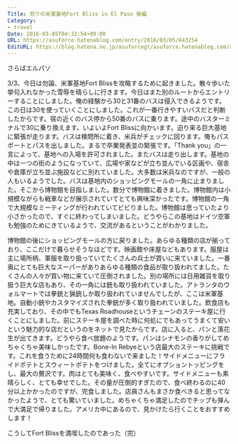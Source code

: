 ```yaml
---
Title: 怒りの米軍基地Fort Bliss in El Paso 後編
Category:
- travel
Date: 2016-03-05T04:32:54+09:00
URL: https://asuforce.hatenablog.com/entry/2016/03/05/043254
EditURL: https://blog.hatena.ne.jp/asuforcegt/asuforce.hatenablog.com/atom/entry/10328537792365805840
---
```


<p>さらばエルパソ</p>
<p>3/3、今日は勿論、米軍基地Fort Blissを攻略するために起きました。散々歩いた挙句入れなかった雪辱を晴らしに行きます。今日はまた別のルートからエントリーすることにしました。俺の経験から30と31番のバスは侵入できるようです。この日は30を使っていくことにしました。これが一番行きやすいバスだと判断したからです。宿の近くのバス停から50番のバスに乗ります。途中のバスターミナルで30に乗り換えます。いよいよFort Blissに向かいます。迫り来る巨大基地に緊張が走ります。バスは検問所に着き、米兵がチェックに回ります。俺もパスポートとパスを出しました。まるで卒業発表並の緊張です。「Thank you」の一言によって、基地への入場を許可されました。またバスは走り出します。基地の中は一つの街のようになっていて、広場や家などが立ち並んでいる区画や、宿舎や倉庫が立ち並ぶ施設などに別れていました。大多数は米兵なのですが、一般の人もいるようでした。バスは基地内のショッピングモールの一角に止まりました。そこから博物館を目指しました。数分で博物館に着きました。博物館内は小規模ながらも戦車などが展示されていてとても興味深かったです。博物館の一角で大規模なミーティングが行われていてビビりました。博物館は思っていたより小さかったので、すぐに終わってしまいました。どうやらこの基地はドイツ空軍も勉強のためにきているようで、交流があるということがわかりました。</p>
<p>博物館の後にショッピングモールの方に戻りました。あらゆる種類の店が揃っており、ここだけで暮らせそうなほどです。映画館や床屋などもあります。服屋は主に場所柄、軍服を取り扱っていてたくさんの兵士が買いに来ていました。一番奥にとても巨大なスーパーがありあらゆる種類の食品が取り扱われてました。たくさんの人々が買い物に来ていて圧倒されました。別の場所には日用雑貨を取り扱う巨大な店もあり、その一角には銃も取り扱われていました。アトランタのウォルマートでは拳銃と猟銃しか取り扱われていませんでしたが、ここは米軍基地。自動小銃やカスタマイズされた拳銃が多く取り扱われていました。飲食店も充実しており、その中でもTexas Roadhouseというチェーンのステーキ屋に行くことにしました。前にステーキ屋を調べた時に何処にでもあってうまくて安いという魅力的な店だというのをネットで見たからです。店に入ると、パンと落花生が出てきます。どうやら食べ放題のようです。パンはシナモンの香りがしてめちゃくちゃ美味しかったです。Bone-In Rebyeという店最大のステーキに挑戦です。これを食うために24時間何も食わないで来ました！サイドメニューにフライドポテトとスウィートポテトをつけました。全てにオプショントッピングをし、最大の贅沢です。肉はとても美味く、食べやすいです。サイドメニューも素晴らしく、とても幸せでした。その量が圧倒的すぎたので、食べ終わるのに40分以上かかったのですが、完食しました。店員さんもまさか食べきると思ってなかったようで、とても驚いていました。めちゃくちゃ満足したのでチップも弾んで大満足で帰りました。アメリカ中にあるので、見かけたら行くことをおすすめします！</p>
<p>こうしてFort Blissを満喫したのであった（完）</p>
<p> </p>
